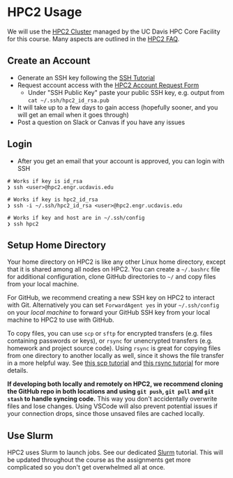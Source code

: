 # HPC2 Usage

We will use the [HPC2 Cluster](https://hpc.ucdavis.edu/clusters) managed by the UC Davis HPC Core Facility for this course. Many aspects are outlined in the [HPC2 FAQ](https://www.hpc.ucdavis.edu/faq).

## Create an Account

- Generate an SSH key following the [SSH Tutorial](./SSH.md)
- Request account access with the [HPC2 Account Request Form](https://hpc.ucdavis.edu/form/account-request-form)
  - Under "SSH Public Key" paste your public SSH key, e.g. output from `cat ~/.ssh/hpc2_id_rsa.pub`
- It will take up to a few days to gain access (hopefully sooner, and you will get an email when it goes through)
- Post a question on Slack or Canvas if you have any issues

## Login

- After you get an email that your account is approved, you can login with SSH

```console
# Works if key is id_rsa
❯ ssh <user>@hpc2.engr.ucdavis.edu

# Works if key is hpc2_id_rsa
❯ ssh -i ~/.ssh/hpc2_id_rsa <user>@hpc2.engr.ucdavis.edu

# Works if key and host are in ~/.ssh/config
❯ ssh hpc2
```

## Setup Home Directory

Your home directory on HPC2 is like any other Linux home directory, except that it is shared among all nodes on HPC2. You can create a `~/.bashrc` file for additional configuration, clone GitHub directories to `~/` and copy files from your local machine.

For GitHub, we recommend creating a new SSH key on HPC2 to interact with Git. Alternatively you can set `ForwardAgent yes` in your `~/.ssh/config` on your _local machine_ to forward your GitHub SSH key from your local machine to HPC2 to use with GitHub. 

To copy files, you can use `scp` or `sftp` for encrypted transfers (e.g. files containing passwords or keys), or `rsync` for unencrypted transfers (e.g. homework and project source code). Using `rsync` is great for copying files from one directory to another locally as well, since it shows the file transfer in a more helpful way. See [this scp tutorial](https://www.garron.me/en/articles/scp.html) and [this rsync tutorial](https://www.digitalocean.com/community/tutorials/how-to-use-rsync-to-sync-local-and-remote-directories) for more details.

**If developing both locally and remotely on HPC2, we recommend cloning the GitHub repo in both locations and using `git push`, `git pull` and `git stash` to handle syncing code.** This way you don't accidentally overwrite files and lose changes. Using VSCode will also prevent potential issues if your connection drops, since those unsaved files are cached locally.  

## Use Slurm

HPC2 uses Slurm to launch jobs. See our dedicated [Slurm](./SLURM.md) tutorial. This will be updated throughout the course as the assignments get more complicated so you don't get overwhelmed all at once.
